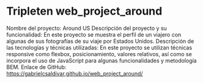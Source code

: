 # Tripleten web_project_around
Nombre del proyecto: Around US
Descripción del proyecto y su funcionalidad: En este proyecto se muestra el perfil de un viajero con algunas de sus fotografías de su viaje por Estados Unidos.
Descripción de las tecnologías y técnicas utilizadas: En este proyecto se utilizan técnicas responsive como flexbox, posicionamiento, valores relativos, así como se incorpora el uso de JavaScript para algunas funcionalidades y metodología BEM.
Enlace de GitHub: https://gabrielcsaldivar.github.io/web_project_around/
